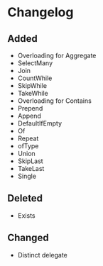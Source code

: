 # Changelog

## Added

* Overloading for Aggregate
* SelectMany
* Join
* CountWhile
* SkipWhile
* TakeWhile
* Overloading for Contains
* Prepend
* Append
* DefaultIfEmpty
* Of
* Repeat
* ofType
* Union
* SkipLast
* TakeLast
* Single

## Deleted

* Exists

## Changed

* Distinct delegate
